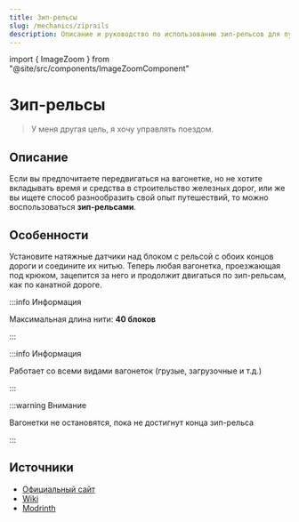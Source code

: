 ```yaml
---
title: Зип-рельсы
slug: /mechanics/ziprails
description: Описание и руководство по использованию зип-рельсов для путешествий на вагонетке.
---
```


import { ImageZoom } from "@site/src/components/ImageZoomComponent"

# Зип-рельсы

<ImageZoom
  src="/img/mechanics/ziprails/ziprails-banner.png"
  alt="Ziprails баннер"
/>

> У меня другая цель, я хочу управлять поездом.

## Описание

Если вы предпочитаете передвигаться на вагонетке, но не хотите вкладывать время и средства в строительство железных дорог, или же вы ищете способ разнообразить свой опыт путешествий, то можно воспользоваться **зип-рельсами**.

## Особенности

Установите натяжные датчики над блоком с рельсой с обоих концов дороги и соедините их нитью. Теперь любая вагонетка, проезжающая под крюком, зацепится за него и продолжит двигаться по зип-рельсам, как по канатной дороге.

<ImageZoom
  src="/img/mechanics/ziprails/ziprails.webp"
  alt="Анимация передвижения на зипрельсе"
  maxWidth={400}
/>

:::info Информация

Максимальная длина нити: **40 блоков**

:::

:::info Информация

Работает со всеми видами вагонеток (грузые, загрузочные и т.д.)

:::

:::warning Внимание

Вагонетки не остановятся, пока не достигнут конца зип-рельса

:::

## Источники

- [Официальный сайт](https://gm4.co/modules/ziprails)
- [Wiki](https://wiki.gm4.co/Ziprails)
- [Modrinth](https://modrinth.com/datapack/gm4-ziprails)